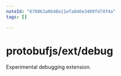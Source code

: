 ```yaml
---
noteId: "678863a0648e11efa846e3489fd74f4a"
tags: []

---
```


protobufjs/ext/debug
=========================

Experimental debugging extension.
